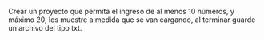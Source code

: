 Crear un proyecto que permita el ingreso de al menos 10 números, y máximo 20, los muestre a medida que se van cargando, al terminar guarde un archivo del tipo txt.  
